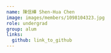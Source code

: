 ```yaml
---
name: 陳信樺 Shen-Hua Chen 
image: images/members/1098104323.jpg 
role: undergrad
group: alum
links:
  github: link_to_github 
---
```

